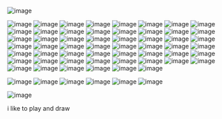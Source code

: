 ![image](https://github.com/user-attachments/assets/1e07cd69-617c-4957-8af5-d2dccd8701fc)


![image](https://github.com/user-attachments/assets/19dbe6d8-a9b4-415c-acde-fd3ad90bca03) ![image](https://github.com/user-attachments/assets/d91f5e3b-243a-4002-b881-a7c0b03daed3) ![image](https://github.com/user-attachments/assets/8f372e0e-21e4-40fe-9c50-29c884fbe2fa) ![image](https://github.com/user-attachments/assets/5c435404-cb3d-4de3-9a41-5d081826f10d) ![image](https://github.com/user-attachments/assets/d9cc8b4c-d5ab-45e5-91b9-7b5554722d8d) ![image](https://github.com/user-attachments/assets/6cd6a4fe-7108-4c41-a72b-9c4d681beb83) ![image](https://github.com/user-attachments/assets/c8d86976-58f8-4baa-9808-366ac0d6b6f4) ![image](https://github.com/user-attachments/assets/fa4996ad-4987-4f0d-9cd8-b3229727f827) ![image](https://github.com/user-attachments/assets/db767c53-d63a-426d-bdbe-4171656df51c) ![image](https://github.com/user-attachments/assets/6275b9e9-7a36-4d88-b185-b45b89aa1531) ![image](https://github.com/user-attachments/assets/d6678b02-9697-4d98-b579-ae5361e825e3) ![image](https://github.com/user-attachments/assets/4f5c908f-e1fe-4edb-8d9d-7f13ddbe43a1) ![image](https://github.com/user-attachments/assets/3c0cdd3e-9b27-4340-bf90-f7a7c83d96fb) ![image](https://github.com/user-attachments/assets/9f33c43e-6870-4e93-a45d-8df7ae79986b) ![image](https://github.com/user-attachments/assets/1fbe99e2-61fb-464d-926e-59627c82268d) ![image](https://github.com/user-attachments/assets/b7ec693a-76f0-43a1-9c38-92fabb6ef141) ![image](https://github.com/user-attachments/assets/161473a6-25cf-406e-aff0-35c7d2534259) ![image](https://github.com/user-attachments/assets/f4499e60-e10d-490e-a522-e4dc52ed4d41) ![image](https://github.com/user-attachments/assets/f24868aa-b1f2-417d-8ba9-b7126ba4376b) ![image](https://github.com/user-attachments/assets/244b9980-7ef7-4285-9cd0-902006dfba7e) ![image](https://github.com/user-attachments/assets/c568d626-41e3-4c19-9dd0-e5b7b082821f) ![image](https://github.com/user-attachments/assets/cabe1a92-dde3-423a-948a-125b04fd68ad) ![image](https://github.com/user-attachments/assets/4bb96dbf-a56e-46ab-81c7-54f46d3e062a) ![image](https://github.com/user-attachments/assets/b9757a07-24af-4281-8a07-9ce4b99dcdd7) ![image](https://github.com/user-attachments/assets/ff6c3697-934d-44ec-b8ba-31ad5cfeeb0e) ![image](https://github.com/user-attachments/assets/f167e47d-40d9-4782-9128-299e2383cedc) ![image](https://github.com/user-attachments/assets/1c7923e7-adff-4fa9-8ad0-34577424f216) ![image](https://github.com/user-attachments/assets/83138493-7b54-46ab-8530-34142ea40397) ![image](https://github.com/user-attachments/assets/3ad4df5b-08d1-45d1-8c59-82d7d7936c26) ![image](https://github.com/user-attachments/assets/2fa1f713-383f-495c-8343-ee3bc03c6784) ![image](https://github.com/user-attachments/assets/c8471c86-d44f-4a16-9aef-453d9df20da7) ![image](https://github.com/user-attachments/assets/13d71393-76d9-4c27-a99c-2ab7d95a4198) ![image](https://github.com/user-attachments/assets/6c14684f-70f5-4f93-909a-4b582e53f41e) ![image](https://github.com/user-attachments/assets/04d15ab0-22bc-4c1f-8c81-ebe4436351f5) ![image](https://github.com/user-attachments/assets/f124858d-06ca-46b6-9bed-9b87d37cb4ea) ![image](https://github.com/user-attachments/assets/6ef69c0a-9b00-4fe6-bb2f-35180f1e8694) ![image](https://github.com/user-attachments/assets/7484a4d4-2003-4d0c-907a-ea6f6632a323) ![image](https://github.com/user-attachments/assets/cb8e00a8-2495-4d8c-862e-4f7d6a795fa4) ![image](https://github.com/user-attachments/assets/923ebde2-c175-46fa-a7e0-87e8006a518f) ![image](https://github.com/user-attachments/assets/e376307c-3acd-4efd-a831-a30d3e1ff3bc) ![image](https://github.com/user-attachments/assets/6d9c2326-25d9-41d7-9a6a-625b9d51b328) ![image](https://github.com/user-attachments/assets/ec6fff4b-2007-43ca-95c3-50822d604e28) ![image](https://github.com/user-attachments/assets/3b96b7dc-bc6e-4ff5-8324-89938f4ed094) ![image](https://github.com/user-attachments/assets/52c2aced-5e27-429d-b2b7-2d49eed44e8a) ![image](https://github.com/user-attachments/assets/276a50bc-f221-4531-b673-d0e5bc9f20f7) ![image](https://github.com/user-attachments/assets/ea72d520-9f83-48ba-9b61-e64e03c283ef) ![image](https://github.com/user-attachments/assets/3f9fce6b-0502-46cc-9a1c-c590ed63d445) ![image](https://github.com/user-attachments/assets/da050409-23f6-4db5-85a3-dfcdc1ecf940) ![image](https://github.com/user-attachments/assets/2c2a4ce7-98ac-4950-8d2d-87d40efbfeab) ![image](https://github.com/user-attachments/assets/8d1ed853-dbf1-4e3a-873d-e143e7f9cc0b) ![image](https://github.com/user-attachments/assets/f3f8283d-ce59-4b37-91b8-b01739730e3a) ![image](https://github.com/user-attachments/assets/a2f85e91-2363-4655-80ab-f25acd366464) ![image](https://github.com/user-attachments/assets/46724441-9f0d-4ee3-9a3f-6515634c4296) ![image](https://github.com/user-attachments/assets/bb559979-4899-47ba-9e1a-4a609d5c5e1c)

![image](https://github.com/user-attachments/assets/e1fd83f6-d5a7-4000-a203-ada2767c8038) ![image](https://github.com/user-attachments/assets/2e1306e4-66d3-43ec-9a87-3283169a49f9) ![image](https://github.com/user-attachments/assets/b41ce0bd-6737-445a-98ab-a1489f0034b2) ![image](https://github.com/user-attachments/assets/59c883d4-f1ab-4bba-be5e-f731bc128672) ![image](https://github.com/user-attachments/assets/dafad8e0-dd70-4161-b68d-2f4c9a0ac710) ![image](https://github.com/user-attachments/assets/2f267508-1df1-4ecb-98ce-363a4aa28bc2) 

![image](https://github.com/user-attachments/assets/c6f429a4-4e3f-4366-99ab-d4e58d4d15ef)


i like to play and draw
